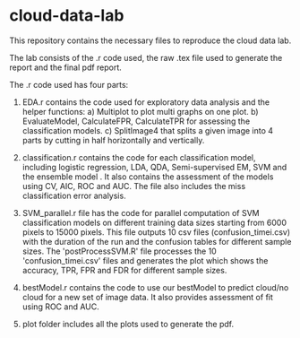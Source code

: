 cloud-data-lab
==============

This repository contains the necessary files to reproduce the cloud data lab.

The lab consists of the .r code used, the raw .tex file used to generate the report and the final pdf report.

The .r code used has four parts:
1. EDA.r contains the code used for exploratory data analysis and the helper functions:
  a) Multiplot to plot multi graphs on one plot.
  b) EvaluateModel, CalculateFPR, CalculateTPR for assessing the classification models.
  c) SplitImage4 that splits a given image into 4 parts by cutting in half horizontally and vertically.

2. classification.r contains the code for each classification model, including logistic regression, LDA, QDA, Semi-supervised EM, SVM and the ensemble model . It also contains the assessment of the models using CV, AIC, ROC and AUC. The file also includes the miss classification error analysis.

3. SVM_parallel.r file has the code for parallel computation of SVM classification models on different training data sizes starting from 6000 pixels to 15000 pixels. This file outputs 10 csv files (confusion_timei.csv) with the duration of the run and the confusion tables for different sample sizes. The 'postProcessSVM.R' file processes the 10 'confusion_timei.csv' files and generates the plot which shows the accuracy, TPR, FPR and FDR for different sample sizes.

3. bestModel.r contains the code to use our bestModel to predict cloud/no cloud for a new set of image data. It also provides assessment of fit using ROC and AUC.

4. plot folder includes all the plots used to generate the pdf.

